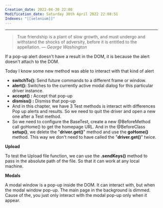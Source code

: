 ```yaml
---
Creation_date: 2022-04-30 22:08
Modification_date: Saturday 30th April 2022 22:08:51
Indexes: "[[selenium]]"
---
```


----


> True friendship is a plant of slow growth, and must undergo and withstand the shocks of adversity, before it is entitled to the appellation.
> — <cite>George Washington</cite>

If a pop-up alert doesn't have a result in the DOM, it is because the alert doesn't attach to the DOM.

Today I know some new method was able to interact with that kind of alert

-   **switchTo():** Send future commands to a different frame or window.
-   **alert():** Switches to the currently active modal dialog for this particular driver instance.
-   **accept() :** Accept that pop-up
-   **dismiss() :** Dismiss that pop-up
-   And in this chapter, we have 3 Test methods is interact with differences Pop up alerts and results. So we need to quit the driver and open a new one after a Test method.
-   So we need to configure the BaseTest, create a new @BeforeMethod call goHome() to get the homepage URL. And in the @BeforeClass **setup()**, we delete the "**driver.get()**" method and use the **goHome()** method. This way we don't need to have called the "**driver.get()**" twice.

**Upload**

To test the Upload file function, we can use the **.sendKeys()** method to pass in the absolute path of the file. So that it can work at any local machine.

**Modals**

A modal window is a pop-up inside the DOM. It can interact with, but when the modal window pop-up. The main page in the background is dimmed. Cause of the, you just only interact with the modal pop-up only when it appear.